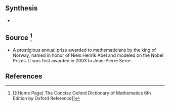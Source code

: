 ## Synthesis
- 
## Source [^1]
- A prestigious annual prize awarded to mathematicians by the king of Norway, named in honor of Niels Henrik Abel and modeled on the Nobel Prizes. It was first awarded in 2003 to Jean-Pierre Serre.
## References

[^1]: [[(Home Page) The Concise Oxford Dictionary of Mathematics 6th Edition by Oxford Reference]]